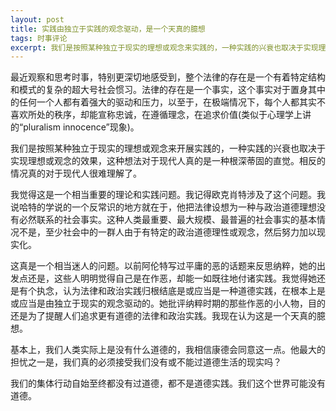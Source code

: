 ```yaml
---
layout: post
title: 实践由独立于实践的观念驱动，是一个天真的臆想
tags: 时事评论
excerpt: 我们是按照某种独立于现实的理想或观念来实践的，一种实践的兴衰也取决于实现理想或观念的效果，这种想法对于现代人真的是一种根深蒂固的直觉。相反的情况真的对于现代人很难理解了。
---
```


最近观察和思考时事，特别更深切地感受到，整个法律的存在是一个有着特定结构和模式的复杂的超大号社会惯习。法律的存在是一个事实，这个事实对于置身其中的任何一个人都有着强大的驱动和压力，以至于，在极端情况下，每个人都其实不喜欢所处的秩序，却能宣称忠诚，在遵循理念，在追求价值(类似于心理学上讲的“pluralism innocence”现象)。

我们是按照某种独立于现实的理想或观念来开展实践的，一种实践的兴衰也取决于实现理想或观念的效果，这种想法对于现代人真的是一种根深蒂固的直觉。相反的情况真的对于现代人很难理解了。

我觉得这是一个相当重要的理论和实践问题。我记得欧克肖特涉及了这个问题。我说哈特的学说的一个反常识的地方就在于，他把法律设想为一种与政治道德理想没有必然联系的社会事实。这种人类最重要、最大规模、最普遍的社会事实的基本情况不是，至少社会中的一群人由于有特定的政治道德理性或观念，然后努力加以现实化。

这真是一个相当迷人的问题。以前阿伦特写过平庸的恶的话题来反思纳粹，她的出发点还是，这些人明明觉得自己是在作恶，却能一如既往地付诸实践。我觉得她还是有个执念，认为法律和政治实践归根结底是或应当是一种道德实践，在根本上是或应当是由独立于现实的观念驱动的。她批评纳粹时期的那些作恶的小人物，目的还是为了提醒人们追求更有道德的法律和政治实践。我现在认为这是一个天真的臆想。

基本上，我们人类实际上是没有什么道德的，我相信康德会同意这一点。他最大的担忧之一是，我们真的必须接受我们没有或不能过道德生活的现实吗？

我们的集体行动自始至终都没有过道德，都不是道德实践。我们这个世界可能没有道德。